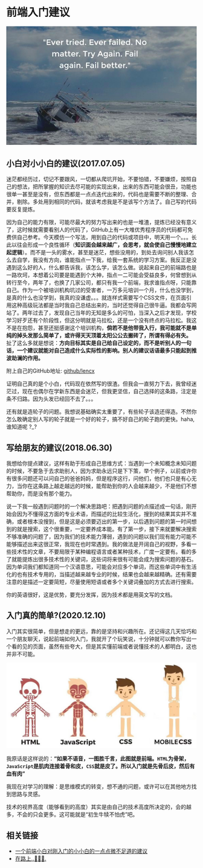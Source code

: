 # 前端入门建议

![fe-getting-started](./img/fe-getting-started.jpg)

## 小白对小小白的建议(2017.07.05)

迷茫都经历过，切记不要跟风，一切都从爬坑开始，不要怕错，不要嫌烦，按照自己的想法，把所掌握的知识去尽可能的实现出来，出来的东西可能会很丑，功能也很单一甚至是没有，但东西都是一点点迭代出来的，代码也是需要不断的整理、合并，剔除。多处用到相同的代码，就该考虑我是不是该写个方法了。自己写的代码要反复提炼。

因为自己的能力有限，可能尽最大的努力写出来的也是一堆渣，提炼已经没有意义了，这时候就需要看别人的代码了，GitHub上有一大堆优秀程序员的代码都可免费供自己参考。今天模仿一个写法，用到自己的代码或项目中，明天用一个。。。长此以往会形成一个良性循环（**知识面会越来越广，会思考，就会使自己慢慢地建立起逻辑**）。而不是一头的雾水，甚至是迷茫，想些没用的，到处去询问别人我该怎么去自学，我没有方向，谁能指点一下我，给我一套系统的学习方案。我反正是没遇到这么好的人，什么都告诉我，该怎么学，该怎么做。说起来自己的前端路也是一路坎坷，本想着公司要是能遇到个大神，指点一二可能会受益良多，何曾想到从转行至今，两年了，也换了几家公司，都只有我一个前端，我求谁指点呀，只能靠自己。作为一个被培训机构坑过的受害者，一万多元培训一个月，什么也没学到，是真的什么也没学到，我真的没谦虚。。。就连样式需要写个CSS文件，在页面引用这种高级玩法都是当时我自己总结出来的，当时还觉得自己很牛逼。我都会写网站了。两年过去了，发现自己当年的无知是多么的可怕，当深入之后才发现，学校学习好歹还有个阶段性，但这分明就是马拉松，还是一个没有终点的马拉松。我这不是在抱怨，甚至还挺感谢这个培训机构，**倘若不是他带我入行，我可能就不是单纯的掉头发那么简单了，或许得天天顶着太阳公公去搬砖了，所谓有得必有失。** 扯了这么多就是想说：**方向目标其实是自己给自己设定的，而不是听别人的一句话，一个建议就能对自己造成什么实际性的影响。别人的建议话语最多只能起到推波助澜的作用。**

附上自己的GitHub地址: [github/lencx](https://github.com/lencx)

证明自己真的是个小白，代码现在依然写的很渣。但我会一直努力下去，我曾经迷茫过，现在也偶尔在学新东西是会迷茫，但我更坚信，自己选择的这条路，注定是条不归路。因为头发已经回不去了。。。

还有就是造轮子的问题。我想说基础确实太重要了，有些轮子该造还得造。不然你怎么敢确定别人写的轮子就是一个好的轮子，搞不好自己的轮子跑的更快。haha, 谁知道呢 ?_?

## 写给朋友的建议(2018.06.30)

我想给你提点建议，这样有助于形成自己思维方式：当遇到一个未知概念未知问题的时候，不要急于去求助别人，因为求助永远只是下下策，举个例子，以前或许你有很多问题还可以问自己的爸爸妈妈，但是程序这行，问他们，他们也只是有心无力，当你在这条路上越走越远的时候，能帮助到你的人会越来越少，不是他们不想帮助你，而是没有那个能力。

说一下我一般遇到问题时的一个解决思路吧：把遇到问题的点描述成一句话，刚开始会因为不懂得这方面的专业术语，而描述的比较生活化，搜到的结果其实并不准确，或者根本没搜到，但是这是必须要迈出的第一步，以后遇到问题的第一时间想到的就是搜索，这个很重要，一定要养成本能。有了第一步，接下来就要解决搜索不够准确的问题了，因为我们的技术能力薄弱，遇到的问题以我们现有能力可能不能够描述出来这很正常，我现在也时常遇到。我的做法是开阔自己的视野，多看一些技术性的文章，不要局限于某种编程语言或者某种技术，广度一定要有。看的多了就能提炼出很多技术性的关键词，这些词将来很有可能会成为搜索问题的基石。因为单词我们都知道同一个汉语意思，可能会对应多个单词，而这些单词中有生活化的也有技术专用的，当描述越来越专业的时候，结果也会越来越精确。还有需要注意的是描述一定要简短，尽量使用短语或者多个关键词叠加的方式去进行搜索。

你的英语很好，这是优势，要充分发挥，因为技术都是用英文写的文档。

## 入门真的简单?(2020.12.10)

入门其实很简单，但是想走的更远，靠的是坚持和兴趣所在。还记得这几天恰巧和一个朋友聊天，说起前端如何入门，我就开了个玩笑说，十分钟就可以教你写出一个看的见的页面，虽然有些夸大，但是其实懂前端或者说懂技术的人都明白，这也并非不可能。

![html-js-css](./img/fe-getting-started-2.jpg)

我原话是这样说的：**“如果不语音，一图胜千言，此图就是前端。`HTML`为骨架，`JavaScript`是肌肉连接着骨和皮，`CSS`就是皮了。所以入门就是先骨后皮，然后有血有肉”**

我现在对学习的理解：是思维模式的转变，想不通的问题，或许可以在其他地方找到思路与灵感。

技术的视界高度（能够看到的高度）其实是由自己的技术高度所决定的，会的越多，不会的只会更多。这可能就是“初生牛犊不怕虎”吧。

## 相关链接

* [一个前端小白对刚入门的小小白的一点点微不足道的建议](https://www.zhihu.com/people/lencx_/posts)
* [在路上..🏃🏻‍♂️.](https://nofwl.com/blog/thinking/think-about-it)
